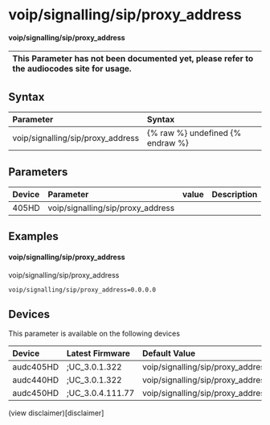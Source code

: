 ﻿---
description: voip/signalling/sip/proxy_address
search: false
---

# voip/signalling/sip/proxy_address

#### voip/signalling/sip/proxy_address


| This Parameter has not been documented yet, please refer to the audiocodes site for usage.  |
| :--- |

## Syntax
| Parameter | Syntax |
| :--- | :--- |
|voip/signalling/sip/proxy_address | {% raw %} undefined {% endraw %} |

## Parameters
|Device|Parameter|value|Description|
|:---|:---|:---|:---|
| 405HD | voip/signalling/sip/proxy_address |  |  |

## Examples
#### voip/signalling/sip/proxy_address

voip/signalling/sip/proxy_address

```
voip/signalling/sip/proxy_address=0.0.0.0
```

## Devices
This parameter is available on the following devices

| Device | Latest Firmware | Default Value |
|:---|:---|:---|
| audc405HD | ;UC_3.0.1.322 | voip/signalling/sip/proxy_address=0.0.0.0 
| audc440HD | ;UC_3.0.1.322 | voip/signalling/sip/proxy_address=0.0.0.0 
| audc450HD | ;UC_3.0.4.111.77 | voip/signalling/sip/proxy_address=0.0.0.0 

(view disclaimer)[disclaimer]
